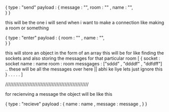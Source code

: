{
        type : "send"
        payload : {
            message : "",
            room : "" ,
            name : "",  
        }
}

this will be the one i will send when i want to make a connection like making a room or something 

{
        type : "enter"
        payload : {
            room : "" ,
            name : "",  
        }
}

this will store an object in the form of an array 
this will be for like finding the sockets and also storing the messages for that particular room 
[
    {
        socket : socket 
        name : name 
        room : room
        messgages : ["sddd" , "ddddf" , "ddfdff"]  .. these will be all the messages over here || abhi ke liye lets just ignore this  
    }
    .
    .
    .
    .
    .
]

////////////////////////////////////////////////////

for recienving a message the object will be like this 

{
    type : "recieve"
    payload : {
        name : name ,
        message : message ,
    }
}

